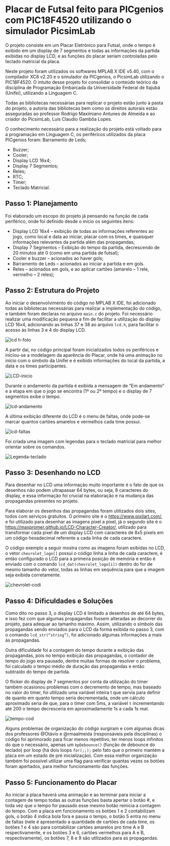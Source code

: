 # Placar de Futsal feito para PICgenios com PIC18F4520 utilizando o simulador PicsimLab
O projeto consiste em um Placar Eletrônico para Futsal, onde o tempo é exibido em um display de 7 segmentos e todas as informações da partida exibidas no display LCD, e as funções do placar seriam controladas pelo teclado matricial da placa.

Neste projeto foram utilizados os softwares MPLAB X IDE v5.40, com o compilador XC8 v2.20 e o simulador da PICgenios, o PicsimLab utilizando o PIC18F4520. O intuito desse projeto foi consolidar o conteúdo teórico da disciplina de Programação Embarcada da Universidade Federal de Itajubá (Unifei), utilizando a Linguagem C.

Todas as bibliotecas necessárias para replicar o projeto estão junto à pasta do projeto, a autoria das bibliotecas bem como os direitos autorais estão asseguradas ao professor Rodrigo Maximiano Antunes de Almeida e ao criador do PicsimLab, Luis Claudio Gambôa Lopes.

O conhecimento necessário para a realização do projeto está voltado para a programação em Linguagem C, os periféricos utilizados da placa PICgenios foram:
Barramento de Leds;
- Buzzer;
- Cooler;
- Display LCD 16x4;
- Display 7 Segmentos;
- Reles;
- RTC; 
- Timer;
- Teclado Matricial.

## Passo 1: Planejamento

Foi elaborado um escopo do projeto já pensando na função de cada periférico, onde foi definido desde o início os seguintes itens:
- Display LCD 16x4 – exibição de todas as informações referentes ao jogo, como local e data ao iniciar, placar com os times, e quaisquer informações relevantes da partida além das propagandas;
- Display 7 Segmentos – Exibição do tempo da partida, decrescendo de 20 minutos até 0 (como em uma partida de futsal);
- Cooler e buzzer – acionados ao haver gols;
- Barramento de Leds – acionados ao iniciar a partida e em gols.
- Reles – acionados em gols, e ao aplicar cartões (amarelo – 1 rele, vermelho – 2 reles);

## Passo 2: Estrutura do Projeto
Ao iniciar o desenvolvimento do código no MPLAB X IDE, foi adicionado todas as bibliotecas necessárias para realizar a implementação do código, e também foram declaras no arquivo `main.c` do projeto. Foi necessário realizar uma modificação pequena a fim de facilitar a utilização do display LCD 16x4, adicionando as linhas 37 e 38 ao arquivo `lcd.h`, para facilitar o acesso às linhas 3 e 4 do display LCD.

![lcd h-foto](https://user-images.githubusercontent.com/73919181/101433494-386af080-38e9-11eb-94fe-0a96c5cdb7dd.png)

A partir daí, no código principal foram inicializados todos os periféricos e iniciou-se a modelagem da aparência do Placar, onde há uma animação no início com o símbolo da Unifei e é exibido informações do local da partida, a data e os times participantes.

![LCD-inicio](https://user-images.githubusercontent.com/73919181/101433265-25f0b700-38e9-11eb-9e9e-7c66faedbcab.png)

Durante o andamento da partida é exibida a mensagem de “Em andamento” e a etapa em que o jogo se encontra (1º ou 2º tempo) e o display de 7 segmentos exibe o tempo.

![lcd-andamento](https://user-images.githubusercontent.com/73919181/101433197-0e193300-38e9-11eb-83ea-a0c40282201e.png)
 
A última exibição diferente do LCD é o menu de faltas, onde pode-se marcar quantos cartões amarelos e vermelhos cada time possui.

![lcd-faltas](https://user-images.githubusercontent.com/73919181/101433154-ffcb1700-38e8-11eb-9d63-5337b81f3d07.png)
 
Foi criada uma imagem com legendas para o teclado matricial para melhor orientar sobre os comandos.

![Legenda-teclado](https://user-images.githubusercontent.com/73919181/101433137-f346be80-38e8-11eb-8b8b-1ce6e655cc41.png)

## Passo 3: Desenhando no LCD
Para desenhar no LCD uma informação muito importante é o fato de que os desenhos não podem ultrapassar 64 bytes, ou seja, 8 caracteres do display, e essa informação foi crucial na elaboração e na mudança das propagandas presentes no projeto. 

Para elaborar os desenhos das propagandas foram utilizados dois sites, todos com serviços gratuitos. O primeiro site é o https://www.pixilart.com/, e foi utilizado para desenhar as imagens pixel a pixel, já o segundo site é o https://maxpromer.github.io/LCD-Character-Creator/, utilizado para transformar cada pixel de um display LCD com caracteres de 8x5 pixels em um código hexadecimal referente a cada linha de cada caractere. 

O código exemplo a seguir mostra como as imagens foram exibidas no LCD, o vetor `chevrolet_logo[]` possui o código linha a linha de cada caractere, é então configurado o LCD para a primeira posição de memória e então é enviado com o comando `lcd_dat(chevrolet_logo[i])` dentro do for de mesmo tamanho do vetor, todas as linhas em sequência para que a imagem seja exibida corretamente.

![chevrolet-codi](https://user-images.githubusercontent.com/73919181/101433075-cf837880-38e8-11eb-9bb5-14ee4a2bf708.png)

## Passo 4: Dificuldades e Soluções
Como dito no passo 3, o display LCD é limitado a desenhos de até 64 bytes, e isso fez com que algumas propagandas fossem alteradas ao decorrer do projeto, para adequar ao tamanho máximo. Assim, utilizando o símbolo das propagandas sendo enviados para o LCD da forma exibida no passo 3, com o comando `lcd_str(“string”)`, foi adicionado algumas informações a mais às propagandas.

Outra dificuldade foi a contagem do tempo durante a exibição das propagandas, pois no tempo exibição das propagandas, o contador de tempo do jogo era pausado, dentre muitas formas de resolver o problema, foi calculado o tempo médio de duração das propagandas e então subtraído do tempo de partida.

O flicker do display de 7 segmentos por conta da utilização do timer também ocasionou problemas com o decremento de tempo, mas baseado no valor do timer, foi utilizado uma variável inteira t que servia para definir de quanto em quanto tempo seria decrementada, onde um cálculo aproximado seria de que, para o timer com 5ms, a variável `t` incrementando até 200 o tempo decresceria em aproximadamente 1s a cada 1s real.

![tempo-cod](https://user-images.githubusercontent.com/73919181/101432982-a19e3400-38e8-11eb-91c6-e563603b8e14.png)
 
Alguns problemas de organização do código surgiram e com algumas dicas dos professores @Otávio e @rmaalmeida (responsáveis pela disciplinas) o código foi aprimorado para ficar menos repetitivo, ter menos loops infinitos do que o necessário, apenas um `kpDebounce()` (função de debounce do teclado) por loop (há dois loops `for(;;);` pelo fato que o primeiro mantém a placa em um estado de pré inicialização). Com essa melhor organização também foi possível utilizar uma flag para verificar quantas vezes os botões foram apertados, para melhor funcionamento das funções.

## Passo 5: Funcionamento do Placar
Ao iniciar a placa haverá uma animação e ao terminar para iniciar a contagem de tempo todas as outras funções basta apertar o botão #, e toda vez que o tempo for pausado esse mesmo botão reinicia a contagem do tempo. Com a placa em funcionamento os botões 1 e 2 contabilizam gols, o botão 4 indica bola fora e pausa o tempo, o botão 5 entra no menu de faltas (nele é apresentado a quantidade de cartões de cada time, os botões 1 e 4 são para contabilizar cartões amarelos pro time A e B respectivamente, e os botões 3 e 6, cartões vermelhos para A e B, respectivamente), os botões 7, 8 e 9 são utilizados para as propagandas.


